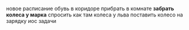 новое расписание
обувь в коридоре
прибрать в комнате
**забрать колеса у марка**
спросить как там колеса у льва
поставить колесо на зарядку
иос задачи
